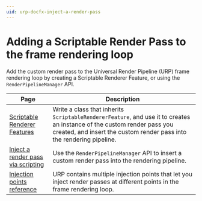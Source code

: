 ```yaml
---
uid: urp-docfx-inject-a-render-pass
---
```

# Adding a Scriptable Render Pass to the frame rendering loop

Add the custom render pass to the Universal Render Pipeline (URP) frame rendering loop by creating a Scriptable Renderer Feature, or using the `RenderPipelineManager` API.

|Page|Description|
|-|-|
| [Scriptable Renderer Features](renderer-features/scriptable-renderer-features/scriptable-renderer-features-landing.md) | Write a class that inherits `ScriptableRendererFeature`, and use it to creates an instance of the custom render pass you created, and insert the custom render pass into the rendering pipeline. |
| [Inject a render pass via scripting](customize/inject-render-pass-via-script.md) | Use the `RenderPipelineManager` API to insert a custom render pass into the rendering pipeline. |
| [Injection points reference](customize/custom-pass-injection-points.md) | URP contains multiple injection points that let you inject render passes at different points in the frame rendering loop. |


